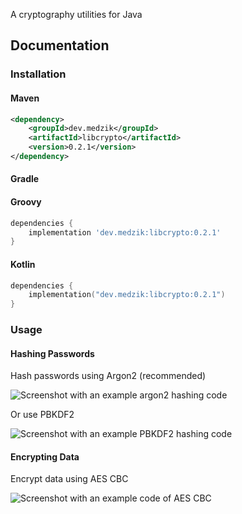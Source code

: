 A cryptography utilities for Java

## Documentation

### Installation

#### Maven

```xml
<dependency>
    <groupId>dev.medzik</groupId>
    <artifactId>libcrypto</artifactId>
    <version>0.2.1</version>
</dependency>
```

#### Gradle

#### Groovy

```groovy
dependencies {
    implementation 'dev.medzik:libcrypto:0.2.1'
}
```

#### Kotlin

```kotlin
dependencies {
    implementation("dev.medzik:libcrypto:0.2.1")
}
```

### Usage

#### Hashing Passwords

Hash passwords using Argon2 (recommended)

![Screenshot with an example argon2 hashing code](https://user-images.githubusercontent.com/87065584/236322588-57e81583-ae23-439b-ab0d-d196f926fc5b.png)

Or use PBKDF2

![Screenshot with an example PBKDF2 hashing code](https://user-images.githubusercontent.com/87065584/236326073-3cad8efe-a1db-4320-943c-59d53f1976c2.png)

#### Encrypting Data

Encrypt data using AES CBC

![Screenshot with an example code of AES CBC](https://user-images.githubusercontent.com/87065584/236325358-8982b9c6-cea5-4cb6-a4e2-b81b4e51c163.png)
